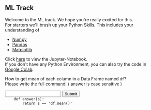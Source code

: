 ## ML Track
Welcome to the ML track. We hope you're really excited for this.  
For starters we'll brush up your Python Skills. This includes your understanding of  

- [Numpy](https://numpy.org/)  
- [Pandas](https://pandas.pydata.org/)  
- [Matplotlib](https://matplotlib.org/)  

Click [here](https://github.com/kabirnagpal/SoA-ML-14/blob/master/week%201.ipynb) to view the Jupyter-Notebook.  
If you don't have any Python Environment, you can also try the code in [Google Colab](https://colab.research.google.com/).  


How to get mean of each column in a Data Frame named `df`?  
Please write the full command. ( answer is case sensitive )  

<form method='POST'>
  <input name='answer'>
  <input type='submit' value='Submit'>
  <code class='code_checker'>
    def answer(s):
        return s == 'df.mean()'
  </code>
</form>

